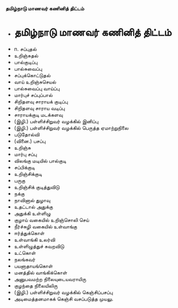 **தமிழ்நாடு மாணவர் கணினித் திட்டம்**
- # தமிழ்நாடு மாணவர் கணினித் திட்டம்
- n. சப்புதல்
- உறிஞ்சுதல்
- பால்குடிப்பு
- பால்சுவைப்பு
-  சப்புக்கொட்டுதல்
- வாய் உறிஞ்சுசெயல்
- பால்சுவைப்பு வாய்ப்பு
- மார்புச்  சப்புப்பால்
-  சிறிதளவு  சாராயக் குடிப்பு
- சிறிதளவு சாராய வடிப்பு
-  சாராயக்குடி மடக்களவு
- (இழி.) பள்ளிச்சிறுவர் வழக்கில்  இனிப்பு
- (இழி.) பள்ளிச்சிறுவர் வழக்கில் பெருத்த ஏமாற்றுநிலை
- படுதோல்வி
- (வினை.) பசப்பு
- உறிஞ்சு
- மார்பு சப்பு
- விலங்கு   மடியில் பால்குடி
- சப்பிக்குடி
-  உறிஞ்சிக்குடி
- பருகு
- உறிஞ்சிக் குடித்துவிடு
- நக்கு
-    நாவினால் துழாவு
- உதட்டால் அதுக்கு
- அதுக்கி உள்ளிழு
- குழாய் வகையில் உறிஞ்சொலி செய்
- நீர்ச்சுழி வகையில் உள்வாங்கு
-    ஈர்த்துக்கொள்
-  உள்வாங்கி உலர்வி
- உள்ளிழுத்துச் சுவறவிடு
- உட்கொள்
- நலங்கவர்
- பயனாதாயங்கொள்
- மனத்தில் வாங்கிக்கொள்
-   அனுபவமற்ற நிலையுடையவராயிரு
- குழந்தை  நிலையிலிரு
-  (இழி.) பள்ளிச்சிறுவர் வழக்கில் கெஞ்சிப்பசப்பு
- அடிமைத்தனமாகக் கெஞ்சி வசப்படுத்த முயலு.


